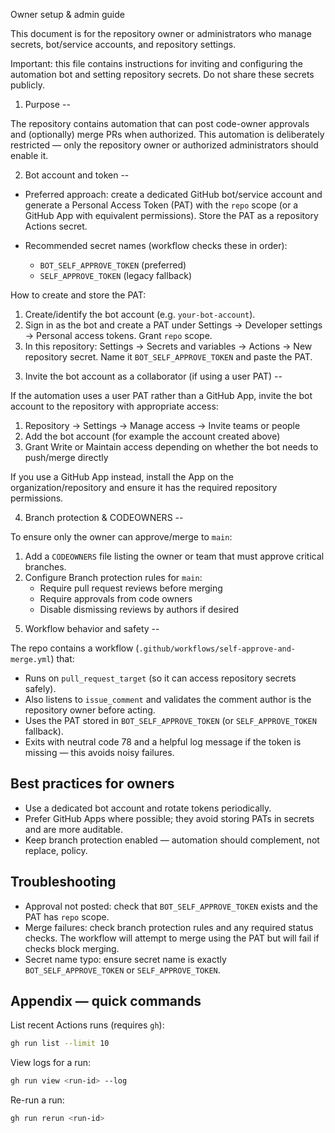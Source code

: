 Owner setup & admin guide

This document is for the repository owner or administrators who manage secrets, bot/service accounts, and repository settings.

Important: this file contains instructions for inviting and configuring the automation bot and setting repository secrets. Do not share these secrets publicly.

1) Purpose
--

The repository contains automation that can post code-owner approvals and (optionally) merge PRs when authorized. This automation is deliberately restricted — only the repository owner or authorized administrators should enable it.

2) Bot account and token
--

- Preferred approach: create a dedicated GitHub bot/service account and generate a Personal Access Token (PAT) with the `repo` scope (or a GitHub App with equivalent permissions). Store the PAT as a repository Actions secret.

- Recommended secret names (workflow checks these in order):
  - `BOT_SELF_APPROVE_TOKEN` (preferred)
  - `SELF_APPROVE_TOKEN` (legacy fallback)

How to create and store the PAT:
1. Create/identify the bot account (e.g. `your-bot-account`).
2. Sign in as the bot and create a PAT under Settings → Developer settings → Personal access tokens. Grant `repo` scope.
3. In this repository: Settings → Secrets and variables → Actions → New repository secret. Name it `BOT_SELF_APPROVE_TOKEN` and paste the PAT.

3) Invite the bot account as a collaborator (if using a user PAT)
--

If the automation uses a user PAT rather than a GitHub App, invite the bot account to the repository with appropriate access:

1. Repository → Settings → Manage access → Invite teams or people
2. Add the bot account (for example the account created above)
3. Grant Write or Maintain access depending on whether the bot needs to push/merge directly

If you use a GitHub App instead, install the App on the organization/repository and ensure it has the required repository permissions.

4) Branch protection & CODEOWNERS
--

To ensure only the owner can approve/merge to `main`:

1. Add a `CODEOWNERS` file listing the owner or team that must approve critical branches.
2. Configure Branch protection rules for `main`:
   - Require pull request reviews before merging
   - Require approvals from code owners
   - Disable dismissing reviews by authors if desired

5) Workflow behavior and safety
--

The repo contains a workflow (`.github/workflows/self-approve-and-merge.yml`) that:

- Runs on `pull_request_target` (so it can access repository secrets safely).
- Also listens to `issue_comment` and validates the comment author is the repository owner before acting.
- Uses the PAT stored in `BOT_SELF_APPROVE_TOKEN` (or `SELF_APPROVE_TOKEN` fallback).
- Exits with neutral code 78 and a helpful log message if the token is missing — this avoids noisy failures.

Best practices for owners
--

- Use a dedicated bot account and rotate tokens periodically.
- Prefer GitHub Apps where possible; they avoid storing PATs in secrets and are more auditable.
- Keep branch protection enabled — automation should complement, not replace, policy.

Troubleshooting
--

- Approval not posted: check that `BOT_SELF_APPROVE_TOKEN` exists and the PAT has `repo` scope.
- Merge failures: check branch protection rules and any required status checks. The workflow will attempt to merge using the PAT but will fail if checks block merging.
- Secret name typo: ensure secret name is exactly `BOT_SELF_APPROVE_TOKEN` or `SELF_APPROVE_TOKEN`.

Appendix — quick commands
--

List recent Actions runs (requires `gh`):

```bash
gh run list --limit 10
```

View logs for a run:

```bash
gh run view <run-id> --log
```

Re-run a run:

```bash
gh run rerun <run-id>
```
